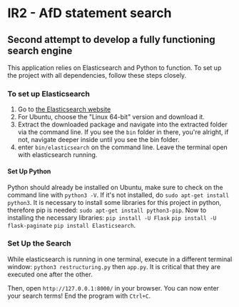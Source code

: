# IR2 - AfD statement search
## Second attempt to develop a fully functioning search engine
This application relies on Elasticsearch and Python to function. To set up the project with all dependencies, follow these steps closely.
### To set up Elasticsearch
1. Go to [the Elasticsearch website](https://www.elastic.co/de/start)
2. For Ubuntu, choose the "Linux 64-bit" version and download it.
3. Extract the downloaded package and navigate into the extracted folder via the command line. If you see the `bin` folder in there, you're alright, if not, navigate deeper inside until you see the bin folder.
4. enter `bin/elasticsearch` on the command line. Leave the terminal open with elasticsearch running.

#### Set Up Python
Python should already be installed on Ubuntu, make sure to check on the command line with `python3 -V`. If it's not installed, do `sudo apt-get install python3`.
It is necessary to install some libraries for this project in python, therefore pip is needed: `sudo apt-get install python3-pip`.
Now to installing the necessary libraries:
`pip install -U Flask`
`pip install -U flask-paginate`
`pip install Elasticsearch`.

### Set Up the Search

While elasticsearch is running in one terminal, execute in a different terminal window:
`python3 restructuring.py`
then
`app.py`. It is critical that they are executed one after the other.

Then, open `http://127.0.0.1:8000/` in your browser. You can now enter your search terms!
End the program with `Ctrl+C`.

